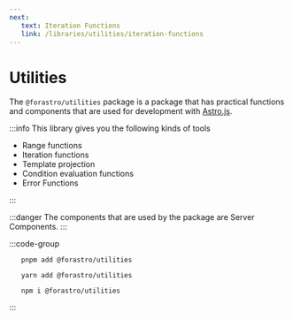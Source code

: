 ```yaml
---
next:
   text: Iteration Functions
   link: /libraries/utilities/iteration-functions
---
```


<!-- markdownlint-disable-next-line MD033 -->
# Utilities <Badge type="info" text="3.1.0"  />

The `@forastro/utilities` package is a package that has practical functions and components
that are used for development with [Astro.js](https://astro.build).

:::info This library gives you the following kinds of tools

- Range functions
- Iteration functions
- Template projection
- Condition evaluation functions
- Error Functions

:::

:::danger
 The components that are used by the package are Server Components.
:::

:::code-group

 ```[pnpm] shell
    pnpm add @forastro/utilities
 ```

 ```[yarn] shell
    yarn add @forastro/utilities
 ```

 ```[npm] shell
    npm i @forastro/utilities
 ```

:::
